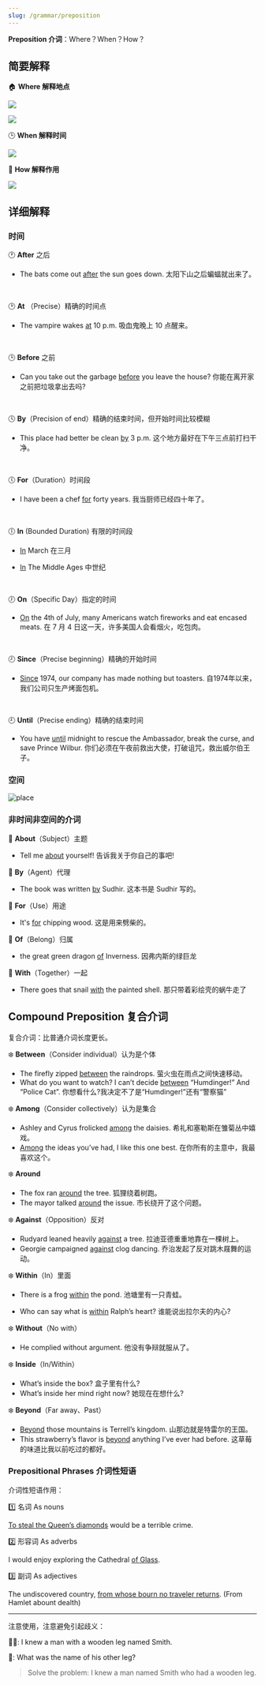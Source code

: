 ```yaml
---
slug: /grammar/preposition
---
```


**Preposition 介词**：Where？When？How？

## 简要解释

🏠 **Where 解释地点**

![](http://img.wukaipeng.com/2023/1017-134331-image-20231017134329914.png)

![](http://img.wukaipeng.com/2023/1017-134348-image-20231017134347930.png)

🕒 **When 解释时间**

![](http://img.wukaipeng.com/2023/1017-134701-image-20231017134701803.png)

🏹 **How 解释作用**

![](http://img.wukaipeng.com/2023/1017-134951-image-20231017134950981.png)



## 详细解释

### 时间

🕐 **After** 之后

- The bats come out <u>after</u> the sun goes down.  太阳下山之后蝙蝠就出来了。

<br />

🕑 **At** （Precise）精确的时间点

- The vampire wakes <u>at</u> 10 p.m. 吸血鬼晚上 10 点醒来。

<br />

🕒 **Before** 之前

- Can you take out the garbage <u>before</u> you leave the house? 你能在离开家之前把垃圾拿出去吗?

<br />

🕓 **By**（Precision of end）精确的结束时间，但开始时间比较模糊

- This place had better be clean <u>by</u> 3 p.m. 这个地方最好在下午三点前打扫干净。

<br />

🕔 **For**（Duration）时间段

- I have been a chef <u>for</u> forty years. 我当厨师已经四十年了。

<br />

🕕 **In** (Bounded Duration) 有限的时间段

- <u>In</u> March 在三月

- <u>In</u> The Middle Ages 中世纪

<br />

🕖 **On**（Specific Day）指定的时间

- <u>On</u> the 4th of July, many Americans watch fireworks and eat encased meats. 在 7 月 4 日这一天，许多美国人会看烟火，吃包肉。

<br />

🕗 **Since**（Precise beginning）精确的开始时间

- <u>Since</u> 1974, our company has made nothing but toasters. 自1974年以来，我们公司只生产烤面包机。

<br />


🕘 **Until**（Precise ending）精确的结束时间

- You have <u>until</u> midnight to rescue the Ambassador, break the curse, and save Prince Wilbur. 你们必须在午夜前救出大使，打破诅咒，救出威尔伯王子。

### 空间

![place](http://img.wukaipeng.com/2023/10/24-134133-place.jpeg)

### 非时间非空间的介词

🧩 **About**（Subject）主题

- Tell me <u>about</u> yourself! 告诉我关于你自己的事吧!

🧩 **By**（Agent）代理

- The book was written <u>by</u> Sudhir. 这本书是 Sudhir 写的。

🧩 **For**（Use）用途

- It's <u>for</u> chipping wood. 这是用来劈柴的。

🧩 **Of**（Belong）归属

- the great green dragon <u>of</u> Inverness. 因弗内斯的绿巨龙

🧩 **With**（Together）一起

- There goes that snail <u>with</u> the painted shell. 那只带着彩绘壳的蜗牛走了



## Compound Preposition 复合介词

复合介词：比普通介词长度更长。

❄️ **Between**（Consider individual）认为是个体

- The firefly zipped <u>between</u> the raindrops. 萤火虫在雨点之间快速移动。
- What do you want to watch? I can’t decide <u>between</u> “Humdinger!” And “Police Cat”. 你想看什么?我决定不了是“Humdinger!”还有“警察猫”

❄️ **Among**（Consider collectively）认为是集合

- Ashley and Cyrus frolicked <u>among</u> the daisies. 希礼和塞勒斯在雏菊丛中嬉戏。
- <u>Among</u> the ideas you’ve had, I like this one best. 在你所有的主意中，我最喜欢这个。

❄️ **Around**

- The fox ran <u>around</u> the tree. 狐狸绕着树跑。
- The mayor talked <u>around</u> the issue. 市长绕开了这个问题。

❄️ **Against**（Opposition）反对

- Rudyard leaned heavily <u>against</u> a tree. 拉迪亚德重重地靠在一棵树上。
- Georgie campaigned <u>against</u> clog dancing. 乔治发起了反对跳木屐舞的运动。

❄️ **Within**（In）里面

- There is a frog <u>within</u> the pond. 池塘里有一只青蛙。

- Who can say what is <u>within</u> Ralph’s heart? 谁能说出拉尔夫的内心?

❄️ **Without**（No with）

- He complied without argument. 他没有争辩就服从了。

❄️ **Inside**（In/Within）

- What’s inside the box? 盒子里有什么?
- What’s inside her mind right now? 她现在在想什么?

❄️ **Beyond**（Far away、Past）

- <u>Beyond</u> those mountains is Terrell’s kingdom. 山那边就是特雷尔的王国。
- This strawberry’s flavor is <u>beyond</u> anything I’ve ever had before. 这草莓的味道比我以前吃过的都好。



### Prepositional Phrases 介词性短语

介词性短语作用：

1️⃣ 名词 As nouns

<u>To steal the Queen’s diamonds</u> would be a terrible crime.

2️⃣ 形容词 As adverbs

I  would enjoy exploring the Cathedral <u>of Glass</u>.

3️⃣ 副词 As adjectives

The undiscovered country, <u>from whose bourn no traveler returns</u>. (From Hamlet abount dealth)

---

注意使用，注意避免引起歧义：

🧔‍♂️: I knew a man with a wooden leg named Smith.

👦: What was the name of his other leg?

> Solve the problem: I knew a man named Smith who had a wooden leg.

























